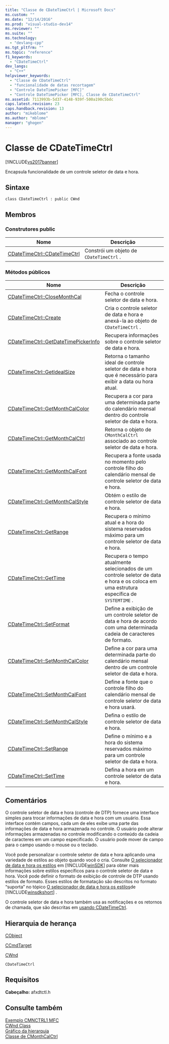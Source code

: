 ```yaml
---
title: "Classe de CDateTimeCtrl | Microsoft Docs"
ms.custom: ""
ms.date: "12/14/2016"
ms.prod: "visual-studio-dev14"
ms.reviewer: ""
ms.suite: ""
ms.technology: 
  - "devlang-cpp"
ms.tgt_pltfrm: ""
ms.topic: "reference"
f1_keywords: 
  - "CDateTimeCtrl"
dev_langs: 
  - "C++"
helpviewer_keywords: 
  - "Classe de CDateTimeCtrl"
  - "funcionalidade de datas recortagem"
  - "Controle DateTimePicker [MFC]"
  - "Controle DateTimePicker [MFC], Classe de CDateTimeCtrl"
ms.assetid: 7113993b-5d37-4148-939f-500a190c5bdc
caps.latest.revision: 23
caps.handback.revision: 13
author: "mikeblome"
ms.author: "mblome"
manager: "ghogen"
---
```

# Classe de CDateTimeCtrl
[!INCLUDE[vs2017banner](../../assembler/inline/includes/vs2017banner.md)]

Encapsula funcionalidade de um controle seletor de data e hora.  
  
## Sintaxe  
  
```  
class CDateTimeCtrl : public CWnd  
```  
  
## Membros  
  
### Construtores public  
  
|Nome|Descrição|  
|----------|---------------|  
|[CDateTimeCtrl::CDateTimeCtrl](../Topic/CDateTimeCtrl::CDateTimeCtrl.md)|Constrói um objeto de `CDateTimeCtrl` .|  
  
### Métodos públicos  
  
|Nome|Descrição|  
|----------|---------------|  
|[CDateTimeCtrl::CloseMonthCal](../Topic/CDateTimeCtrl::CloseMonthCal.md)|Fecha o controle seletor de data e hora.|  
|[CDateTimeCtrl::Create](../Topic/CDateTimeCtrl::Create.md)|Cria o controle seletor de data e hora e anexá\-la ao objeto de `CDateTimeCtrl` .|  
|[CDateTimeCtrl::GetDateTimePickerInfo](../Topic/CDateTimeCtrl::GetDateTimePickerInfo.md)|Recupera informações sobre o controle seletor de data e hora.|  
|[CDateTimeCtrl::GetIdealSize](../Topic/CDateTimeCtrl::GetIdealSize.md)|Retorna o tamanho ideal de controle seletor de data e hora que é necessário para exibir a data ou hora atual.|  
|[CDateTimeCtrl::GetMonthCalColor](../Topic/CDateTimeCtrl::GetMonthCalColor.md)|Recupera a cor para uma determinada parte do calendário mensal dentro do controle seletor de data e hora.|  
|[CDateTimeCtrl::GetMonthCalCtrl](../Topic/CDateTimeCtrl::GetMonthCalCtrl.md)|Retorna o objeto de `CMonthCalCtrl` associado ao controle seletor de data e hora.|  
|[CDateTimeCtrl::GetMonthCalFont](../Topic/CDateTimeCtrl::GetMonthCalFont.md)|Recupera a fonte usada no momento pelo controle filho do calendário mensal de controle seletor de data e hora.|  
|[CDateTimeCtrl::GetMonthCalStyle](../Topic/CDateTimeCtrl::GetMonthCalStyle.md)|Obtém o estilo de controle seletor de data e hora.|  
|[CDateTimeCtrl::GetRange](../Topic/CDateTimeCtrl::GetRange.md)|Recupera o mínimo atual e a hora do sistema reservados máximo para um controle seletor de data e hora.|  
|[CDateTimeCtrl::GetTime](../Topic/CDateTimeCtrl::GetTime.md)|Recupera o tempo atualmente selecionados de um controle seletor de data e hora e os coloca em uma estrutura específica de `SYSTEMTIME` .|  
|[CDateTimeCtrl::SetFormat](../Topic/CDateTimeCtrl::SetFormat.md)|Define a exibição de um controle seletor de data e hora de acordo com uma determinada cadeia de caracteres de formato.|  
|[CDateTimeCtrl::SetMonthCalColor](../Topic/CDateTimeCtrl::SetMonthCalColor.md)|Define a cor para uma determinada parte do calendário mensal dentro de um controle seletor de data e hora.|  
|[CDateTimeCtrl::SetMonthCalFont](../Topic/CDateTimeCtrl::SetMonthCalFont.md)|Define a fonte que o controle filho do calendário mensal de controle seletor de data e hora usará.|  
|[CDateTimeCtrl::SetMonthCalStyle](../Topic/CDateTimeCtrl::SetMonthCalStyle.md)|Defina o estilo de controle seletor de data e hora.|  
|[CDateTimeCtrl::SetRange](../Topic/CDateTimeCtrl::SetRange.md)|Define o mínimo e a hora do sistema reservados máximo para um controle seletor de data e hora.|  
|[CDateTimeCtrl::SetTime](../Topic/CDateTimeCtrl::SetTime.md)|Defina a hora em um controle seletor de data e hora.|  
  
## Comentários  
 O controle seletor de data e hora \(controle de DTP\) fornece uma interface simples para trocar informações de data e hora com um usuário.  Essa interface contém campos, cada um de eles exibe uma parte das informações de data e hora armazenada no controle.  O usuário pode alterar informações armazenadas no controle modificando o conteúdo da cadeia de caracteres em um campo especificado.  O usuário pode mover de campo para o campo usando o mouse ou o teclado.  
  
 Você pode personalizar o controle seletor de data e hora aplicando uma variedade de estilos ao objeto quando você o cria.  Consulte [O selecionador de data e hora os estilos](http://msdn.microsoft.com/library/windows/desktop/bb761728) em [!INCLUDE[winSDK](../../atl/includes/winsdk_md.md)] para obter mais informações sobre estilos específicos para o controle seletor de data e hora.  Você pode definir o formato de exibição de controle de DTP usando estilos de formato.  Esses estilos de formatação são descritos no formato “suporta” no tópico [O selecionador de data e hora os estilos](http://msdn.microsoft.com/library/windows/desktop/bb761728)de [!INCLUDE[winsdkshort](../../atl/reference/includes/winsdkshort_md.md)] .  
  
 O controle seletor de data e hora também usa as notificações e os retornos de chamada, que são descritas em [usando CDateTimeCtrl](../../mfc/using-cdatetimectrl.md).  
  
## Hierarquia de herança  
 [CObject](../Topic/CObject%20Class.md)  
  
 [CCmdTarget](../Topic/CCmdTarget%20Class.md)  
  
 [CWnd](../Topic/CWnd%20Class.md)  
  
 `CDateTimeCtrl`  
  
## Requisitos  
 **Cabeçalho:** afxdtctl.h  
  
## Consulte também  
 [Exemplo CMNCTRL1 MFC](../../top/visual-cpp-samples.md)   
 [CWnd Class](../Topic/CWnd%20Class.md)   
 [Gráfico da hierarquia](../../mfc/hierarchy-chart.md)   
 [Classe de CMonthCalCtrl](../../mfc/reference/cmonthcalctrl-class.md)